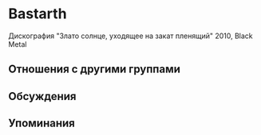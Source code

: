 # Bastarth

Дискография
"Злато солнце, уходящее на закат пленящий" 2010, Black Metal

## Отношения с другими группами


## Обсуждения


## Упоминания

